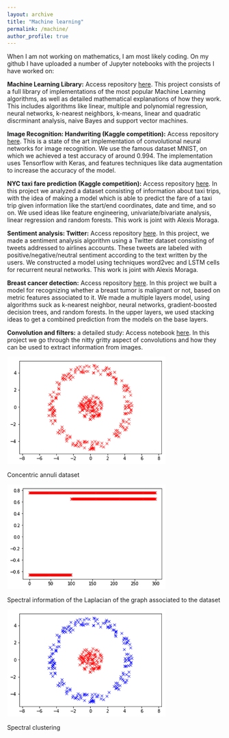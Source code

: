 ```yaml
---
layout: archive
title: "Machine learning"
permalink: /machine/
author_profile: true
---
```


When I am not working on mathematics, I am most likely coding. On my github I have uploaded a number of Jupyter notebooks with the projects I have worked on:

**Machine Learning Library:** Access repository [here](https://github.com/felperez/machine-learning). This project consists of a full library of implementations of the most popular Machine Learning algorithms, as well as detailed mathematical explanations of how they work. This includes algorithms like linear, multiple and polynomial regression, neural networks, k-nearest neighbors, k-means, linear and quadratic discrminant analysis, naive Bayes and support vector machines.

**Image Recognition: Handwriting (Kaggle competition):** Access repository [here](https://github.com/felperez/Handwriting-recognition). This is a state of the art implementation of convolutional neural networks for image recognition. We use the famous dataset MNIST, on which we achieved a test accuracy of around 0.994. The implementation uses Tensorflow with Keras, and features techniques like data augmentation to increase the accuracy of the model.

**NYC taxi fare prediction (Kaggle competition):** Access repository [here](https://github.com/felperez/NYC-taxi-fare). In this project we analyzed a dataset consisting of information about taxi trips, with the idea of making a model which is able to predict the fare of a taxi trip given information like the start/end coordinates, date and time, and so on. We used ideas like feature engineering, univariate/bivariate analysis, linear regression and random forests. This work is joint with Alexis Moraga.

**Sentiment analysis: Twitter:** Access repository [here](https://github.com/felperez/Sentiment-analysis). In this project, we made a sentiment analysis algorithm using a Twitter dataset consisting of tweets addressed to airlines accounts. These tweets are labeled with positive/negative/neutral sentiment according to the text written by the users. We constructed a model using techniques word2vec and LSTM cells for recurrent neural networks. This work is joint with Alexis Moraga.

**Breast cancer detection:** Access repository [here](https://github.com/felperez/cancer-detection). In this project we built a model for recognizing whether a breast tumor is malignant or not, based on metric features associated to it. We made a multiple layers model, using algorithms suck as k-nearest neighbor, neural networks, gradient-boosted decision trees, and random forests. In the upper layers, we used stacking ideas to get a combined prediction from the models on the base layers.

**Convolution and filters:** a detailed study: Access notebook [here](https://github.com/felperez/tensorflow/blob/master/kernel.ipynb). In this project we go through the nitty gritty aspect of convolutions and how they can be used to extract information from images.

![Spectral clustering](/files/spectral1.png)

Concentric annuli dataset


![Spectral clustering](/files/spectral2.png)

Spectral information of the Laplacian of the graph associated to the dataset

![Spectral clustering](/files/spectral3.png)

Spectral clustering
